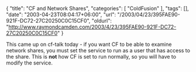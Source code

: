 {
	"title": "CF and Network Shares",
	"categories": [
		"ColdFusion"
	],
	"tags": [],
	"date": "2003-04-23T08:04:17+06:00",
	"url": "/2003/04/23/395FAE90-921F-DC72-27C20250C0C15CF0",
	"oldurl": "http://www.raymondcamden.com/2003/4/23/395FAE90-921F-DC72-27C20250C0C15CF0"
}

This came up on cf-talk today - if you want CF to be able to examine network shares, you must set the service to run as a user that has access to the share. This is <b>not</b> how CF is set to run normally, so you will have to modify the service.